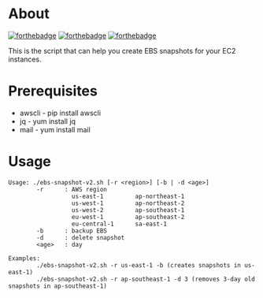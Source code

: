 # About #

[![forthebadge](http://forthebadge.com/images/badges/built-with-love.svg)](http://forthebadge.com)
[![forthebadge](http://forthebadge.com/images/badges/powered-by-oxygen.svg)](http://forthebadge.com)
[![forthebadge](http://forthebadge.com/images/badges/fuck-it-ship-it.svg)](http://forthebadge.com)

This is the script that can help you create EBS snapshots for your EC2 instances.

# Prerequisites #
* awscli - pip install awscli
* jq - yum install jq
* mail - yum install mail

# Usage #
```
Usage: ./ebs-snapshot-v2.sh [-r <region>] [-b | -d <age>]
       	-r     	: AWS region
                  us-east-1    		ap-northeast-1
                  us-west-1    		ap-northeast-2
                  us-west-2    		ap-southeast-1
                  eu-west-1    		ap-southeast-2
                  eu-central-1 		sa-east-1
        -b     	: backup EBS
        -d     	: delete snapshot
        <age>  	: day

Examples:
        ./ebs-snapshot-v2.sh -r us-east-1 -b (creates snapshots in us-east-1)
        ./ebs-snapshot-v2.sh -r ap-southeast-1 -d 3 (removes 3-day old snapshots in ap-southeast-1)
```
